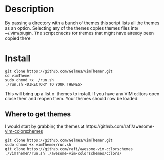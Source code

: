 # Description
By passing a directory with a bunch of themes this script lists all the themes as an option. Selecting any of the themes copies themes files into ~/.vim/plugin. The script checks for themes that might have already been copied there

# Install
```
git clone https://github.com/Gelmes/vimThemer.git
cd vimThemer
sudo chmod +x ./run.sh
./run.sh <DIRECTORY TO YOUR THEMES>
```
This will bring up a list of themes to install.
If you have any VIM editors open close them and reopen them. Your themes should now be loaded

## Where to get themes
I would start by grabbing the themes at https://github.com/rafi/awesome-vim-colorschemes

```
git clone https://github.com/Gelmes/vimThemer.git
sudo chmod +x vimThemer/run.sh
git clone https://github.com/rafi/awesome-vim-colorschemes
./vimThemer/run.sh ./awesome-vim-colorschemes/colors/

